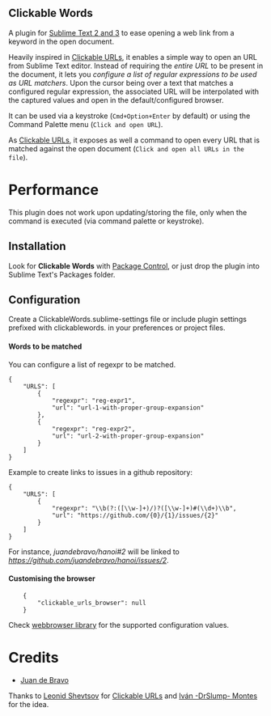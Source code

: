 ## Clickable Words

A plugin for [Sublime Text 2 and 3](http://sublimetext.com) to ease opening a web link from a keyword in the open document.

Heavily inspired in [Clickable URLs](https://www.github.com/leonid-shevtsov/ClickableUrls_SublimeText2), it enables a simple way to open an URL from Sublime Text editor. Instead of requiring the *entire URL* to be present in the document, it lets you *configure a list of regular expressions to be used as URL matchers*. Upon the cursor being over a text that matches a configured regular expression, the associated URL will be interpolated with the captured values and open in the default/configured browser.

It can be used via a keystroke (`Cmd+Option+Enter` by default) or using the Command Palette menu (`Click and open URL`).

As [Clickable URLs](https://www.github.com/leonid-shevtsov/ClickableUrls_SublimeText2), it exposes as well a command to open every URL that is matched against the open document (`Click and open all URLs in the file`).


# Performance

This plugin does not work upon updating/storing the file, only when the command is executed (via command palette or keystroke).

## Installation

Look for **Clickable Words** with [Package Control](http://wbond.net/sublime_packages/package_control), or just drop the plugin into Sublime Text's Packages folder.

## Configuration

Create a ClickableWords.sublime-settings file or include plugin settings prefixed with clickablewords. in your preferences or project files.

#### Words to be matched

You can configure a list of regexpr to be matched.

```
{
    "URLS": [
        {
            "regexpr": "reg-expr1",
            "url": "url-1-with-proper-group-expansion"
        },
        {
            "regexpr": "reg-expr2",
            "url": "url-2-with-proper-group-expansion"
        }
    ]
}

```

Example to create links to issues in a github repository:

```
{
    "URLS": [
        {
            "regexpr": "\\b(?:([\\w-]+)/)?([\\w-]+)#(\\d+)\\b",
            "url": "https://github.com/{0}/{1}/issues/{2}"
        }
    ]
}

```

For instance, *juandebravo/hanoi#2* will be linked to *https://github.com/juandebravo/hanoi/issues/2*.

#### Customising the browser

```
    {
        "clickable_urls_browser": null
    }
```

Check [webbrowser library](https://docs.python.org/2/library/webbrowser.html#webbrowser.register) for the supported configuration values.

# Credits

- [Juan de Bravo](https://github.com/juandebravo)

Thanks to [Leonid Shevtsov](http://leonid.shevtsov.me) for [Clickable URLs](https://www.github.com/leonid-shevtsov/ClickableUrls_SublimeText2) and [Iván -DrSlump- Montes](https://github.com/drslump) for the idea.
